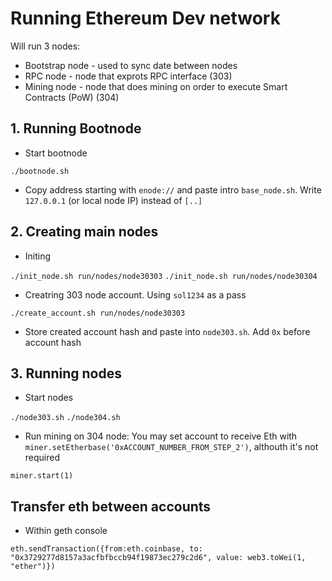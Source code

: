 # Running Ethereum Dev network

Will run 3 nodes:

* Bootstrap node - used to sync date between nodes
* RPC node - node that exprots RPC interface (303)
* Mining node - node that does mining on order to execute Smart Contracts (PoW) (304)

## 1. Running Bootnode

* Start bootnode

`./bootnode.sh`

* Copy address starting with `enode://` and paste intro `base_node.sh`. Write `127.0.0.1` (or local node IP) instead of `[..]`

## 2. Creating main nodes

* Initing

`./init_node.sh run/nodes/node30303`
`./init_node.sh run/nodes/node30304`

* Creatring 303 node account. Using `sol1234` as a pass

`./create_account.sh run/nodes/node30303`

* Store created account hash and paste into `node303.sh`. Add `0x` before account hash

## 3. Running nodes

* Start nodes

`./node303.sh`
`./node304.sh`

* Run mining on 304 node:
  You may set account to receive Eth with `miner.setEtherbase('0xACCOUNT_NUMBER_FROM_STEP_2')`, althouth it's not required

`miner.start(1)`

## Transfer eth between accounts

* Within geth console

`eth.sendTransaction({from:eth.coinbase, to: "0x3729277d8157a3acfbfbccb94f19873ec279c2d6", value: web3.toWei(1, "ether")})`